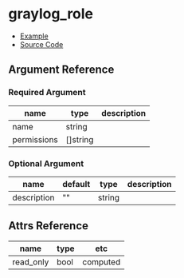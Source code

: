 # graylog_role

* [Example](../../examples/v0.12/role.tf)
* [Source Code](../../graylog/terraform/resource_role.go)

## Argument Reference

### Required Argument

name | type | description
--- | --- | ---
name | string |
permissions | []string |

### Optional Argument

name | default | type | description
--- | --- | --- | ---
description | "" | string |

## Attrs Reference

name | type | etc
--- | --- | ---
read_only | bool | computed
